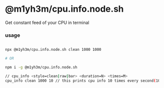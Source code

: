 # @m1yh3m/cpu.info.node.sh

Get constant feed of your CPU in terminal

### usage

```bash

npx @m1yh3m/cpu.info.node.sh clean 1000 1000

# OR

npm i -g @m1yh3m/cpu.info.node.sh

// cpu_info <style=clean|raw|bar> <duration=N> <times=M>
cpu_info clean 1000 10 // this prints cpu info 10 times every second(1000 milliseconds)

```
